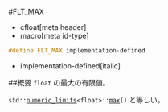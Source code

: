 #FLT_MAX
* cfloat[meta header]
* macro[meta id-type]

```cpp
#define FLT_MAX implementation-defined
```
* implementation-defined[italic]

##概要
`float` の最大の有限値。

`std::`[`numeric_limits`](/reference/limits/numeric_limits.md)`<float>::`[`max`](/reference/limits/numeric_limits/max.md)`()` と等しい。
